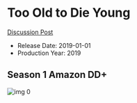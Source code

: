 # Too Old to Die Young

[Discussion Post](https://www.avsforum.com/threads/bass-eq-for-filtered-movies.2995212/post-58265724)

* Release Date: 2019-01-01
* Production Year: 2019

## Season 1 Amazon DD+

![img 0](https://i.imgur.com/Bh88SOr.jpg)

